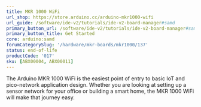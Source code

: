 ```yaml
---
title: MKR 1000 WiFi
url_shop: https://store.arduino.cc/arduino-mkr1000-wifi
url_guide: /software/ide-v2/tutorials/ide-v2-board-manager#samd
primary_button_url: /software/ide-v2/tutorials/ide-v2-board-manager#samd
primary_button_title: Get Started
core: arduino:samd
forumCategorySlug: '/hardware/mkr-boards/mkr1000/137'
status: end-of-life
productCode: '017'
sku: [ABX00004, ABX00011]
---
```


The Arduino MKR 1000 WiFi is the easiest point of entry to basic IoT and pico-network application design. Whether you are looking at setting up a sensor network for your office or building a smart home, the MKR 1000 WiFi will make that journey easy.
